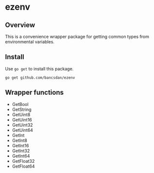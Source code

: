 # ezenv

## Overview

This is a convenience wrapper package for getting common types from environmental variables.

## Install

Use `go get` to install this package.
```
go get github.com/bancsdan/ezenv
```

## Wrapper functions

* GetBool
* GetString
* GetUint8
* GetUint16
* GetUint32
* GetUint64
* GetInt
* GetInt8
* GetInt16
* GetInt32
* GetInt64
* GetFloat32
* GetFloat64
